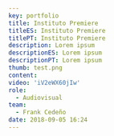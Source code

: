 ```yaml
---
key: portfolio
title: Instituto Premiere
titleES: Instituto Premiere
titlePT: Instituto Premiere
description: Lorem ipsum
descriptionES: Lorem ipsum
descriptionPT: Lorem ipsum
thumb: test.png
content:
video: 'iV2eWX60jIw'
role:
  - Audiovisual
team:
  - Frank Cedeño
date: 2018-09-05 16:24
---
```

